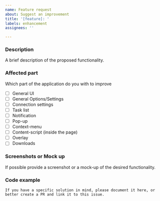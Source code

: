```yaml
---
name: Feature request 
about: Suggest an improvement 
title: '[feature]: '
labels: enhancement 
assignees: ''

---
```


<!-- Thanks for creating a feature request ! Please detail as much as possible the desired functionality. -->

### Description

A brief description of the proposed functionality.

### Affected part

Which part of the application do you with to improve

- [ ] General UI
- [ ] General Options/Settings
- [ ] Connection settings
- [ ] Task list
- [ ] Notification
- [ ] Pop-up
- [ ] Context-menu
- [ ] Content-script (inside the page)
- [ ] Overlay
- [ ] Downloads

### Screenshots or Mock up

If possible provide a screenshot or a mock-up of the desired functionality.

### Code example

```
If you have a specific solution in mind, please document it here, or better create a PR and link it to this issue.
```

<!-- If you are enjoying the extension, please leave a review in the extension store ! -->
